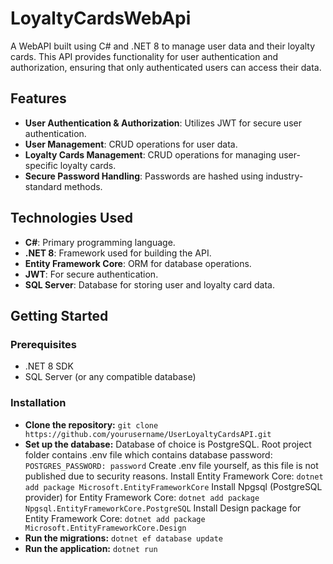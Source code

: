 # LoyaltyCardsWebApi
A WebAPI built using C# and .NET 8 to manage user data and their loyalty cards. This API provides functionality for user authentication and authorization, ensuring that only authenticated users can access their data.

## Features

- **User Authentication & Authorization**: Utilizes JWT for secure user authentication.
- **User Management**: CRUD operations for user data.
- **Loyalty Cards Management**: CRUD operations for managing user-specific loyalty cards.
- **Secure Password Handling**: Passwords are hashed using industry-standard methods.

## Technologies Used

- **C#**: Primary programming language.
- **.NET 8**: Framework used for building the API.
- **Entity Framework Core**: ORM for database operations.
- **JWT**: For secure authentication.
- **SQL Server**: Database for storing user and loyalty card data.

## Getting Started 
### Prerequisites 
- .NET 8 SDK
- SQL Server (or any compatible database)
### Installation
- **Clone the repository:**
  ```git clone https://github.com/yourusername/UserLoyaltyCardsAPI.git```
- **Set up the database:**
  Database of choice is PostgreSQL.
  Root project folder contains .env file which contains database password:
  ```POSTGRES_PASSWORD: password```
  Create .env file yourself, as this file is not published due to security reasons.
  Install Entity Framework Core:
  ```dotnet add package Microsoft.EntityFrameworkCore```
  Install Npgsql (PostgreSQL provider) for Entity Framework Core:
  ```dotnet add package Npgsql.EntityFrameworkCore.PostgreSQL```
  Install Design package for Entity Framework Core:
  ```dotnet add package Microsoft.EntityFrameworkCore.Design```
- **Run the migrations:**
  ```dotnet ef database update```
- **Run the application:**
  ```dotnet run```
